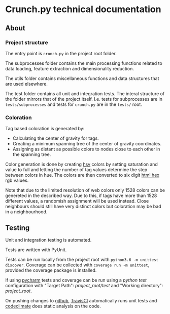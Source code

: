 # Crunch.py technical documentation

## About

### Project structure

The entry point is `crunch.py` in the project root folder.

The subprocesses folder contains the main processing functions related to data loading, feature extraction and dimensionality reduction.

The utils folder contains miscellaneous functions and data structures that are used elsewhere.

The test folder contains all unit and integration tests. The interal structure of the folder mirrors that of the project itself. I.e. tests for subprocesses are in `tests/subprocesses` and tests for `crunch.py` are in the `tests/` root.

### Coloration

Tag based coloration is generated by:

* Calculating the center of gravity for tags. 
* Creating a minimum spanning tree of the center of gravity coordinates.
* Assigning as distant as possible colors to nodes close to each other in the spanning tree.

Color generation is done by creating [hsv](https://en.wikipedia.org/wiki/HSL_and_HSV) colors by setting saturation and value to full and letting the number of tag values determine the step between colors in hue. The colors are then converted to six digit  [html hex](https://en.wikipedia.org/wiki/Web_colors#Hex_triplet) rgb values.

Note that due to the limited resolution of web colors only 1528 colors can be genereted in the described way. Due to this, if tags have more than 1528 different values, a randomish assignment will be used instead. Close neighbours should still have very distinct colors but coloration may be bad in a neighbourhood.

## Testing

Unit and integration testing is automated. 

Tests are written with PyUnit.

Tests can be run locally from the project root with `python3.6 -m unittest discover`. Coverage can be collected with `coverage run -m unittest`, provided the coverage package is installed.

If using [pycharm](www.jetbrains.com/PyCharm) tests and coverage can be run using a *python test* configuration with "Target Path": *project_root/test* and "Working directory": *project_root*.

On pushing changes to [github](https://github.com/SSGL-SEP/t-sne_cruncher), [TravisCI](https://travis-ci.org/SSGL-SEP/t-sne_cruncher) automatically runs unit tests and [codeclimate](https://codeclimate.com/github/SSGL-SEP/t-sne_cruncher) does static analysis on the code.
